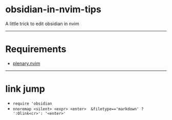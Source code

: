 # obsidian-in-nvim-tips
A little trick to edit obsidian in nvim

-----
# Requirements
- [plenary.nvim](https://github.com/nvim-lua/plenary.nvim)
------
# link jump
- `require 'obsidian`
- `nnoremap <silent> <expr> <enter>  &filetype=='markdown' ? ':Olink<cr>': '<enter>'`
